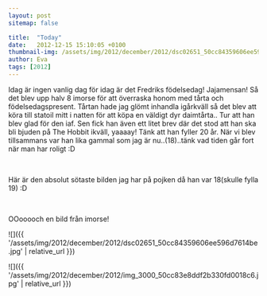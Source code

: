 ```yaml
---
layout: post
sitemap: false

title:  "Today"
date:   2012-12-15 15:10:05 +0100
thumbnail-img: /assets/img/2012/december/2012/dsc02651_50cc84359606ee596d7614be.jpg
author: Eva
tags: [2012]
---
```


Idag är ingen vanlig dag för idag är det Fredriks födelsedag! Jajamensan! Så det blev upp halv 8 imorse för att överraska honom med tårta och födelsedagspresent. Tårtan hade jag glömt inhandla igårkväll så det blev att köra till statoil mitt i natten för att köpa en väldigt dyr daimtårta.. Tur att han blev glad för den iaf. Sen fick han även ett litet brev där det stod att han ska bli bjuden på The Hobbit ikväll, yaaaay! Tänk att han fyller 20 år. När vi blev tillsammans var han lika gammal som jag är nu..(18)..tänk vad tiden går fort när man har roligt :D




 




Här är den absolut sötaste bilden jag har på pojken då han var 18(skulle fylla 19) :D










 




OOooooch en bild från imorse!

![]({{ '/assets/img/2012/december/2012/dsc02651_50cc84359606ee596d7614be.jpg'  | relative_url }})

![]({{ '/assets/img/2012/december/2012/img_3000_50cc83e8ddf2b330fd0018c6.jpg'  | relative_url }})

